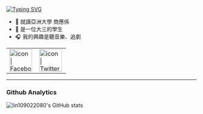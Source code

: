 <a href="https://git.io/typing-svg"><img src="https://readme-typing-svg.herokuapp.com?font=Fira+Code&pause=1000&color=F7C11C&width=435&lines=HI%F0%9F%8C%9DHave+a+nice+day%F0%9F%91%8B" alt="Typing SVG" /></a>

- 🏫 就讀亞洲大學 商應係
- 👧 是一位大三的學生
- 🎧 我的興趣是聽音樂、追劇

<table>
  <tbody>
    <tr>
      <td><a href="https://www.facebook.com/profile.php?id=100002005453087"><img align="left" src="https://user-images.githubusercontent.com/8935531/161361100-1fe2b952-4a79-48ec-8646-58f1f4f9738c.gif" alt="icon | Facebook" width="60"/></a></td>
      <td><a href="https://twitter.com/SKZ0325_Eve"><img align="left" src="https://user-images.githubusercontent.com/8935531/161361040-8733e89d-61cd-40c5-b5f1-b02c75896e99.gif" alt="icon | Twitter" width="60"/></a></td>
    </tr>
  </tbody>
</table>

---

### Github Analytics

![lin109022080's GitHub stats](https://github-readme-stats.vercel.app/api?username=lin109022080&show_icons=true&theme=synthwave)
